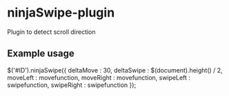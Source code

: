 ninjaSwipe-plugin
=================

Plugin to detect scroll direction


Example usage
-----------------
<!-- language: lang-none -->
$('#ID').ninjaSwipe({
    deltaMove : 30,
    deltaSwipe : $(document).height() / 2,
    moveLeft : movefunction,
    moveRight : movefunction,
    swipeLeft : swipefunction,
    swipeRight : swipefunction
});
